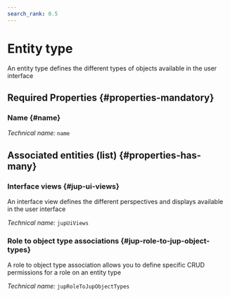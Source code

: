 ```yaml
---
search_rank: 0.5
---    
```

# Entity type
<!--- THIS FILE IS GENERATED PLEASE DO NOT EDIT IT DIRECTLY --->

An entity type defines the different types of objects available in the user interface

<OH code="jupObjectType"/>




## Required Properties {#properties-mandatory}
    
### Name {#name}



*Technical name:* ```name```
<PH code="jupObjectType:name"/>

    





## Associated entities (list) {#properties-has-many}

### Interface views {#jup-ui-views}

An interface view defines the different perspectives and displays available in the user interface 

*Technical name:* ```jupUiViews```
<PH code="jupObjectType:jupUiViews"/>

### Role to object type associations {#jup-role-to-jup-object-types}

A role to object type association allows you to define specific CRUD permissions for a role on an entity type

*Technical name:* ```jupRoleToJupObjectTypes```
<PH code="jupObjectType:jupRoleToJupObjectTypes"/>





